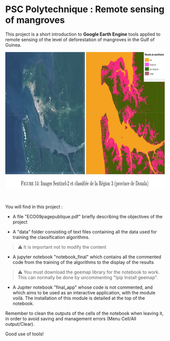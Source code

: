 # PSC Polytechnique : Remote sensing of mangroves

This project is a short introduction to **Google Earth Engine** tools applied to remote sensing of the level of deforestation of mangroves in the Gulf of Guinea.

<p align="center">
  <img src="example_of_classification.png" alt="Douala, mangrove classification" background-color="red" title="Douala, Satellite vs Mangrove classification" width="900" height="431">
</p>

<br />

You will find in this project : 

- A file "ECO09pagepublique.pdf" briefly describing the objectives of the project

- A "data" folder consisting of text files containing all the data used for training the classification algorithms.

> :warning: It is important not to modify the content


- A jupyter notebook "notebook_final" which contains all the commented code from the training of the algorithms to the display of the results

> :warning: You must download the geemap library for the notebook to work. This can normally be done by uncommenting "!pip Install geemap".

- A Jupiter notebook "final_app" whose code is not commented, and which aims to be used as an interactive application, with the module voilà. The installation of this module is detailed at the top of the notebook.



Remember to clean the outputs of the cells of the notebook when leaving it, in order to avoid saving and management errors (Menu Cell/All output/Clear).


Good use of tools!



